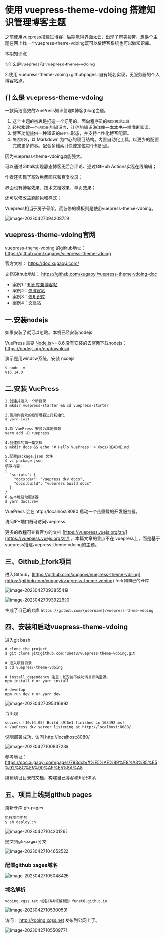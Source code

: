 # 使用 vuepress-theme-vdoing 搭建知识管理博客主题



之前使用vuepress搭建过博客，后期觉得界面太丑，出现了审美疲劳，想换个主题在网上找一个vuepress-theme-vdoing既可以做博客系统也可以做知识库。

本期知识点 

1.什么是vuepress和 vuepress-theme-vdoing 

2.使用 vuepress-theme-vdoing+githubpages+自有域名实现，无服务器的个人博客站点。

## 什么是 vuepress-theme-vdoing

一款简洁高效的VuePress知识管理&博客(blog)主题。

1. 这个主题的初衷是打造一个好用的、面向程序员的`知识管理工具`
2. 轻松构建一个`结构化`的知识库，让你的知识海洋像一本本书一样清晰易读。
3. 博客功能提供一种知识的`碎片化`形态，并支持个性化博客配置。
4. `简洁高效`，以 Markdown 为中心的项目结构。内置自动化工具，以更少的配置完成更多的事。配合多维索引快速定位每个知识点。

因为vuepress-theme-vdoing功能强大。

可以通过Gittalk实现静态博客无后台评论、通过GItHub Actions实现在线编辑；

作者还实现了高效免费图床和百度收录；

界面也有博客效果、技术文档效果、单页效果；

还可以修改主题颜色和样式；

Vuepress相当于房子骨架，而装修的模板则是使用vuepress-theme-vdoing。

![image-20230427094208759](https://imgoss.xgss.net/picgo/image-20230427094208759.png?aliyun)

## vuepress-theme-vdoing官网

[vuepress-theme-vdoing](https://github.com/xugaoyi/vuepress-theme-vdoing) 的github地址： https://github.com/xugaoyi/vuepress-theme-vdoing

官方文档： https://doc.xugaoyi.com/

文档Github地址： https://github.com/xugaoyi/vuepress-theme-vdoing-doc

- 案例1：[知识库兼博客站](https://xugaoyi.com/)
- 案例2：[仅博客站](https://xugaoyi.github.io/vdoing-demo-blog/)
- 案例3：[仅知识库](https://xugaoyi.github.io/vdoing-demo-repository/)
- 案例4：[文档站](https://doc.xugaoyi.com/)



## 一.安装nodejs

如果安装了就可以忽略。本机已经安装nodejs

VuePress 需要 [Node.js](https://nodejs.org/en/download)>= 8.6,没有安装的去官网下载nodejs：https://nodejs.org/en/download

演示是用window系统，安装 nodejs

```
$ node -v
v16.14.0
```



## 二.安装 VuePress

```
1.创建并进入一个新目录
$ mkdir vuepress-starter && cd vuepress-starter

2.使用你喜欢的包管理器进行初始化
$ yarn init

3.将 VuePress 安装为本地依赖
yarn add -D vuepress

4.创建你的第一篇文档
$ mkdir docs && echo '# Hello VuePress' > docs/README.md

5.配置package.json 文件
$ vi package.json
填写内容：
{
  "scripts": {
    "docs:dev": "vuepress dev docs",
    "docs:build": "vuepress build docs"
  }
}
6.在本地启动服务器
$ yarn docs:dev

```

VuePress 会在 http://localhost:8080 启动一个热重载的开发服务器。

访问IP+端口既可访问vuepress.

更多的教程可查看官方的文档 [https://vuepress.vuejs.org/zh/](https://vuepress.vuejs.org/zh/) 。本篇文章的重点不在 vuepress上，而是基于vuepress搭建vuepress-theme-vdoing的主题。



## 三、Github上fork项目

进入Github，[https://github.com/xugaoyi/vuepress-theme-vdoing](https://github.com/xugaoyi/vuepress-theme-vdoing)  fork到自己的仓库

![image-20230427093855419](https://imgoss.xgss.net/picgo/image-20230427093855419.png?aliyun)



![image-20230427093922690](https://imgoss.xgss.net/picgo/image-20230427093922690.png?aliyun)

生成了自己的仓库  `https://github.com/{username}/vuepress-theme-vdoing`

## 四、安装和启动vuepress-theme-vdoing

进入git bash

```
# clone the project
$ git clone git@github.com:funet8/vuepress-theme-vdoing.git 

# 进入项目目录
$ cd vuepress-theme-vdoing

# install dependency 注意：如安装不成功请关闭淘宝源。
npm install # or yarn install

# develop
npm run dev # or yarn dev

```

![image-20230427095316992](https://imgoss.xgss.net/picgo/image-20230427095316992.png?aliyun)

当出现

```
success [10:04:05] Build a916e1 finished in 163492 ms!
> VuePress dev server listening at http://localhost:8080/
```

说明部署成功，访问 http://localhost:8080/

![image-20230427100837236](https://imgoss.xgss.net/picgo/image-20230427100837236.png?aliyun)



参考地址： https://doc.xugaoyi.com/pages/793dcb/#%E5%AE%89%E8%A3%85%E5%92%8C%E5%90%AF%E5%8A%A8

编辑项目目录的文档，构建自己博客和知识体系



## 五、项目上线到github pages

更新仓库 gh-pages

```
执行项目中的
$ sh deploy.sh

```

![image-20230427104201265](https://imgoss.xgss.net/picgo/image-20230427104201265.png?aliyun)

提交到gh-pages分支

![image-20230427104652522](https://imgoss.xgss.net/picgo/image-20230427104652522.png?aliyun)



### 配置github pages域名

![image-20230427105048426](https://imgoss.xgss.net/picgo/image-20230427105048426.png?aliyun)



### 域名解析

```
vdoing.xgss.net 域名CNAME解析到 funet8.github.io
```

![image-20230427105300531](H:/typora_images/image-20230427105300531.png)



访问： http://vdoing.xgss.net 发布到公网上了。

![image-20230427105509774](https://imgoss.xgss.net/picgo/image-20230427105509774.png?aliyun)